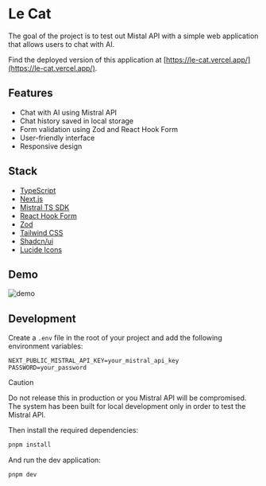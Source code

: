 # Le Cat

The goal of the project is to test out Mistal API with a simple web application that allows users to chat with AI.

Find the deployed version of this application at [https://le-cat.vercel.app/](https://le-cat.vercel.app/).

## Features

- Chat with AI using Mistral API
- Chat history saved in local storage
- Form validation using Zod and React Hook Form
- User-friendly interface
- Responsive design

## Stack

- [TypeScript](https://www.typescriptlang.org/)
- [Next.js](https://nextjs.org/)
- [Mistral TS SDK](https://www.npmjs.com/package/@mistralai/mistralai)
- [React Hook Form](https://react-hook-form.com/)
- [Zod](https://zod.dev/)
- [Tailwind CSS](https://tailwindcss.com/)
- [Shadcn/ui](https://ui.shadcn.com/)
- [Lucide Icons](https://lucide.dev/)

## Demo

![demo](https://assets-mp.s3.fr-par.scw.cloud/Screen%20Recording%202025-06-27%20at%2015.36.45.gif)

## Development

Create a `.env` file in the root of your project and add the following environment variables:

```env
NEXT_PUBLIC_MISTRAL_API_KEY=your_mistral_api_key
PASSWORD=your_password
```

> [!CAUTION]
> Do not release this in production or you Mistral API will be compromised.
> The system has been built for local development only in order to test the Mistral API.

Then install the required dependencies:

```bash
pnpm install
```

And run the dev application:

```bash
pnpm dev
```
